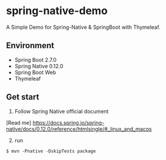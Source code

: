 # spring-native-demo
A Simple Demo for Spring-Native & SpringBoot with Thymeleaf. 


## Environment
- Spring Boot 2.7.0
- Spring Native 0.12.0
- Spring Boot Web
- Thymeleaf

## Get start

1. Follow Spring Native official document

[Read me] https://docs.spring.io/spring-native/docs/0.12.0/reference/htmlsingle/#_linux_and_macos

2. run

```shell
$ mvn -Pnative -DskipTests package
```
